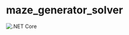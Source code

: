 # maze_generator_solver

![.NET Core](https://github.com/matttabor/maze_generator_solver/workflows/.NET%20Core/badge.svg)
